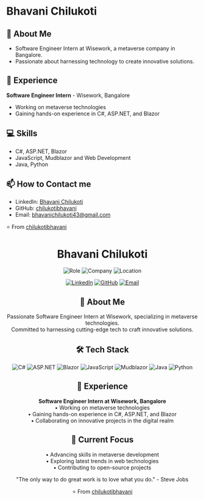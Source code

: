 # Bhavani Chilukoti

## 👋 About Me
- Software Engineer Intern at Wisework, a metaverse company in Bangalore.
- Passionate about harnessing technology to create innovative solutions.

## 💼 Experience
**Software Engineer Intern** - Wisework, Bangalore
- Working on metaverse technologies
- Gaining hands-on experience in C#, ASP.NET, and Blazor

## 💻 Skills
- C#, ASP.NET, Blazor
- JavaScript, Mudblazor and Web Development
- Java, Python

## 📫 How to Contact me
- LinkedIn: [Bhavani Chilukoti](https://www.linkedin.com/in/bhavani-chilukoti-80124a293/)
- GitHub: [chilukotibhavani](https://github.com/chilukotibhavani)
- Email: bhavanichilukoti43@gmail.com


⭐️ From [chilukotibhavani](https://github.com/chilukotibhavani)


<h1 align="center">Bhavani Chilukoti</h1>
<p align="center">
  <img src="https://img.shields.io/badge/Role-Software%20Engineer%20Intern-brightgreen" alt="Role"/>
  <img src="https://img.shields.io/badge/Company-Wisework-blue" alt="Company"/>
  <img src="https://img.shields.io/badge/Location-Bangalore-orange" alt="Location"/>
</p>
<p align="center">
  <a href="https://www.linkedin.com/in/bhavani-chilukoti-80124a293/"><img src="https://img.shields.io/badge/LinkedIn-Connect-blue?style=for-the-badge&logo=linkedin" alt="LinkedIn"/></a>
  <a href="https://github.com/chilukotibhavani"><img src="https://img.shields.io/badge/GitHub-Follow-181717?style=for-the-badge&logo=github" alt="GitHub"/></a>
  <a href="mailto:bhavanichilukoti43@gmail.com"><img src="https://img.shields.io/badge/Email-Contact-red?style=for-the-badge&logo=gmail" alt="Email"/></a>
</p>

<h2 align="center">👋 About Me</h2>
<p align="center">
  Passionate Software Engineer Intern at Wisework, specializing in metaverse technologies. <br>
  Committed to harnessing cutting-edge tech to craft innovative solutions.
</p>

<h2 align="center">🛠️ Tech Stack</h2>
<p align="center">
  <img src="https://img.shields.io/badge/C%23-239120?style=for-the-badge&logo=c-sharp&logoColor=white" alt="C#"/>
  <img src="https://img.shields.io/badge/ASP.NET-5C2D91?style=for-the-badge&logo=.net&logoColor=white" alt="ASP.NET"/>
  <img src="https://img.shields.io/badge/Blazor-512BD4?style=for-the-badge&logo=blazor&logoColor=white" alt="Blazor"/>
  <img src="https://img.shields.io/badge/JavaScript-F7DF1E?style=for-the-badge&logo=javascript&logoColor=black" alt="JavaScript"/>
  <img src="https://img.shields.io/badge/Mudblazor-3280C9?style=for-the-badge&logo=blazor&logoColor=white" alt="Mudblazor"/>
  <img src="https://img.shields.io/badge/Java-ED8B00?style=for-the-badge&logo=java&logoColor=white" alt="Java"/>
  <img src="https://img.shields.io/badge/Python-3776AB?style=for-the-badge&logo=python&logoColor=white" alt="Python"/>
</p>

<h2 align="center">💼 Experience</h2>
<p align="center">
  <strong>Software Engineer Intern at Wisework, Bangalore</strong>
  <br>
  • Working on metaverse technologies
  <br>
  • Gaining hands-on experience in C#, ASP.NET, and Blazor
  <br>
  • Collaborating on innovative projects in the digital realm
</p>

<h2 align="center">🚀 Current Focus</h2>
<p align="center">
  • Advancing skills in metaverse development
  <br>
  • Exploring latest trends in web technologies
  <br>
  • Contributing to open-source projects
</p>

<p align="center">
  "The only way to do great work is to love what you do." - Steve Jobs
</p>
<p align="center">⭐️ From <a href="https://github.com/chilukotibhavani">chilukotibhavani</a></p>
